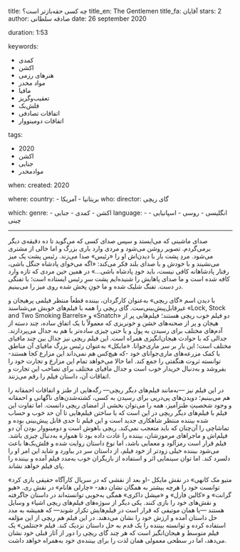 
title: چه کسی حقه‌بازتر است؟
title_en: The Gentlemen
title_fa: آقایان 
stars: 2
author: صادقه سلطانی
date: 26 september 2020

duration: 1:53

keywords:
  - کمدی
  - اکشن
  - هنرهای رزمی
  - مواد مخدر
  - مافیا
  - تعقیب‌وگریز
  - فلش‌بک
  - اتفاقات تصادفی
  - اتفاقات دومینووار

tags:
  - 2020
  - اکشن
  - جنایی
  - موادمخدر   

when:
  created: 2020

where:
  country:
    - بریتانیا
    - آمریکا
who:
  director: گای ریچی

which:
  genre:
    - اکشن 
    - کمدی
    - جنایی
  language:
    - انگلیسی
    - روسی
    - اسپانیایی
    - چینی
    
---

صدای ماشینی که می‌ایستد و سپس صدای کسی که می‌گوید تا ده دقیقه‌ی دیگر برمی‌گردم. تصویر روشن می‌شود و مردی وارد باری بزرگ و اما خالی از مشتری می‌شود. مردِ پشت بار با دیدن‌اش او را «رئیس» صدا می‌زند. رئیس پشت یک میز می‌نشیند و با خودش و با صدای بلند فکر می‌کند: «اگه می‌خوای پادشاه جنگل باشی، رفتار پادشاهانه کافی نیست، باید خودِ پادشاه باشی...» در همین حین مردی که تازه وارد کافه شده است و ما صدای پاهایش را شنیده‌ایم پشت سرِ رئیس ایستاده است؛ با تفنگی در دست. تفنگ شلیک شده و ما خونِ پخش شده روی میز را می‌بینیم.

با دیدن اسم «گای ریچی» به‌عنوان کارگردان، بیننده قطعاً منتظر فیلمی پرهیجان و غیرقابل‌پیش‌بینی‌ست. گای ریچی را همه با فیلم‌های خوبش می‌شناسند «Lock, Stock and Two Smoking Barrels» و «Snatch» دو فیلم خوب ریچی هستند؛ فیلم‌هایی پر از هیجان و پر از صحنه‌های خشن و خونریزی که معمولاً با یک اتفاق ساده، چند دسته از آدم‌های مختلف برای رسیدن به پول و یا حتی چیزی ساده‌تر با هم به جدال می‌پردازند. جدالی که با حوادث هیجان‌انگیزی همراه است. این فیلم ریچی نیز جدال بین چند مافیای مختلف است؛ این بار بر سر ماری‌جوانا. «مایکل» به‌عنوان رئیس بزرگ مافیای آن مناطق با کمک مزرعه‌های ماری‌جوانای خود -که هیچ‌کس هم نمی‌داند این مزارع کجا هستند- توانسته ثروت هنگفتی را جمع کند. اما حالا می‌خواهد تمام این مزارع و تجارت خود را بفروشد و به‌دنبال خریدار خوب است و جدال مافیای مختلف برای تصاحب این تجارت و اتفاقات آن، داستان فیلم را رقم می‌زنند. 

در این فیلم نیز —به‌مانند فیلم‌های دیگر ریچی— رگه‌هایی از طنز و اتفاقات احمقانه را هم می‌بینیم؛ دویدن‌های پی‌درپی برای رسیدن به کسی، کشته‌شدن‌های ناگهانی و احمقانه و وجود شخصیتِ طنزآمیز، همه را می‌توان بخشی از امضای ریچی دانست. اما تفاوت این فیلم با فیلم‌های دیگر ریچی در این است که با ساختن فیلم‌هایی تا آن حد خوب و حساب شده بیننده منتظر شاهکاری جدید است و این فیلم تا حدی قابل پیش‌بینی بوده و تماشاچی را آن‌چنان که باید متعجب نمی‌کند. ریچی باهوش است و دومینو‌وار بودن آن دو فیلم‌اش و ماجراهای مرموزشان، بیننده را عادت داده‌ بود تا همواره به‌دنبال چیزی باشد. فیلم قرار است رمزآلود و معمایی باشد، اما نوع داستان روایت شده و فلش‌بک‌ها باعث می‌شود بیننده خیلی زودتر از خود فیلم، از داستان سر در بیاورد و شاید این امر او را دلسرد کند. اما توان سینمایی اثر و استفاده از بازیگران خوب به‌مدد فیلم آمده و بیننده را  پای فیلم خواهد نشاند.

 «متیو مک کانهی» در نقش مایکل -او بعد از نقشی که در سریال کارآگاه حقیقی بازی کرد توانست خود را هرچه بیشتر به همگان نشان دهد- «چارلی هانام» در نقش ری. «هیو گرانت» و «کالین فارل» و «میشل داکری»  همگی به‌خوبی توانسته‌اند در داستان جاگرفته و نقش‌های خود را بازی کنند.  یکی دیگر از سوژه‌های فیلم‌های ریچی اشیاء و وسایل هستند —یا همان موتیفی که قرار است در فیلم‌هایش تکرار شوند— که همیشه به مدد حل داستان آمده و ارزش خود را نشان می‌دهند. در این فیلم هم ریچی از این مؤلفه استفاده کرده و توانسته بیننده را یک قدم به حل داستان نزدیک کند. فیلم «جنتلمن» یک فیلم متوسط و هیجان‌انگیز است که هر چند گای ریچی را دور از آثار قبلی خود نشان می‌دهد، اما در سطحی معمولی همان لذت را برای بیننده‌ی خود به‌همراه خواهد داشت. 
